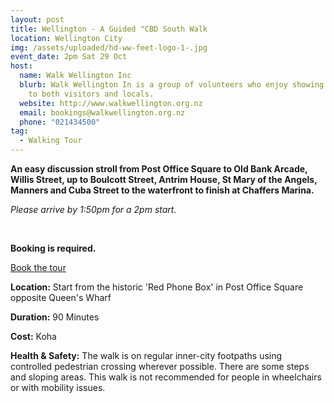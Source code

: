 ```yaml
---
layout: post
title: Wellington - A Guided "CBD South Walk
location: Wellington City
img: /assets/uploaded/hd-ww-feet-logo-1-.jpg
event_date: 2pm Sat 29 Oct
host:
  name: Walk Wellington Inc
  blurb: Walk Wellington In is a group of volunteers who enjoy showing their city
    to both visitors and locals.
  website: http://www.walkwellington.org.nz
  email: bookings@walkwellington.org.nz
  phone: "021434500"
tag:
  - Walking Tour
---
```

**An easy discussion stroll from Post Office Square to Old Bank Arcade, Willis Street, up to Boulcott Street, Antrim House, St Mary of the Angels, Manners and Cuba Street to the waterfront to finish at Chaffers Marina.**

*Please arrive by 1:50pm for a 2pm start.*

<br>

**Booking is required.**

<a href="bookings@walkwellington.org.nz" class="button">Book the tour</a>

**Location:** Start from the historic 'Red Phone Box' in Post Office Square opposite Queen's Wharf

**Duration:** 90 Minutes

**Cost:** Koha

**Health & Safety:** The walk is on regular inner-city footpaths using controlled pedestrian crossing wherever possible. There are some steps and sloping areas. This walk is not recommended for people in wheelchairs or with mobility issues.